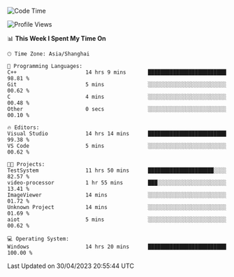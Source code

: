 <!--START_SECTION:waka-->
![Code Time](http://img.shields.io/badge/Code%20Time-897%20hrs%202%20mins-blue)

![Profile Views](http://img.shields.io/badge/Profile%20Views-3-blue)

📊 **This Week I Spent My Time On** 

```text
🕑︎ Time Zone: Asia/Shanghai

💬 Programming Languages: 
C++                      14 hrs 9 mins       █████████████████████████   98.81 % 
Git                      5 mins              ░░░░░░░░░░░░░░░░░░░░░░░░░   00.62 % 
C                        4 mins              ░░░░░░░░░░░░░░░░░░░░░░░░░   00.48 % 
Other                    0 secs              ░░░░░░░░░░░░░░░░░░░░░░░░░   00.10 % 

🔥 Editors: 
Visual Studio            14 hrs 14 mins      █████████████████████████   99.38 % 
VS Code                  5 mins              ░░░░░░░░░░░░░░░░░░░░░░░░░   00.62 % 

🐱‍💻 Projects: 
TestSystem               11 hrs 50 mins      █████████████████████░░░░   82.57 % 
video-processor          1 hr 55 mins        ███░░░░░░░░░░░░░░░░░░░░░░   13.41 % 
ImageViewer              14 mins             ░░░░░░░░░░░░░░░░░░░░░░░░░   01.72 % 
Unknown Project          14 mins             ░░░░░░░░░░░░░░░░░░░░░░░░░   01.69 % 
aiot                     5 mins              ░░░░░░░░░░░░░░░░░░░░░░░░░   00.62 % 

💻 Operating System: 
Windows                  14 hrs 20 mins      █████████████████████████   100.00 % 
```


 Last Updated on 30/04/2023 20:55:44 UTC
<!--END_SECTION:waka-->